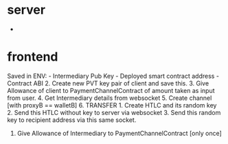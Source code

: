 # server
- 



# frontend
Saved in ENV:
    - Intermediary Pub Key
    - Deployed smart contract address
    - Contract ABI
2. Create new PVT key pair of client and save this.
3. Give Allowance of client to PaymentChannelContract of amount taken as input from user.
4. Get Intermediary details from websocket
5. Create channel [with proxyB == walletB]
6. TRANSFER
    1. Create HTLC and its random key
    2. Send this HTLC without key to server via websocket
    3. Send this random key to recipient address via this same socket.




1. Give Allowance of Intermediary to PaymentChannelContract [only once]